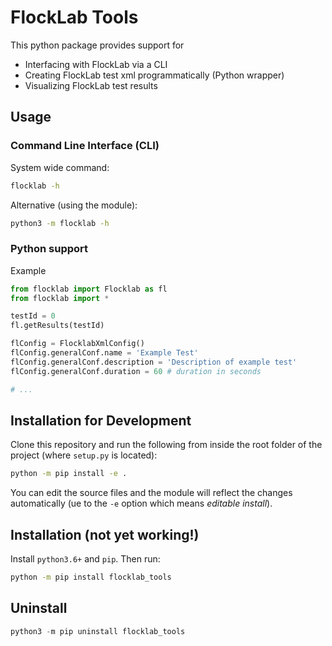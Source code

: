 # FlockLab Tools

This python package provides support for
* Interfacing with FlockLab via a CLI
* Creating FlockLab test xml programmatically (Python wrapper)
* Visualizing FlockLab test results



## Usage

### Command Line Interface (CLI)
System wide command:
```sh
flocklab -h
```

Alternative (using the module):
```sh
python3 -m flocklab -h
```

### Python support
Example 
```python
from flocklab import Flocklab as fl
from flocklab import *

testId = 0
fl.getResults(testId)

flConfig = FlocklabXmlConfig()
flConfig.generalConf.name = 'Example Test'
flConfig.generalConf.description = 'Description of example test'
flConfig.generalConf.duration = 60 # duration in seconds

# ...
```

## Installation for Development 

Clone this repository and run the following from inside the root folder of the project (where `setup.py` is located):

```sh
python -m pip install -e .
```

You can edit the source files and the module will reflect the changes automatically (ue to the `-e` option which means _editable install_).

## Installation (not yet working!)

Install `python3.6+` and `pip`. Then run:

```sh
python -m pip install flocklab_tools
```

## Uninstall
```python
python3 -m pip uninstall flocklab_tools
```
